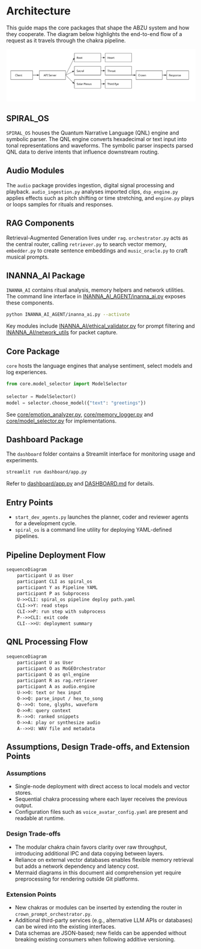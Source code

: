 # Architecture

This guide maps the core packages that shape the ABZU system and how they
cooperate. The diagram below highlights the end-to-end flow of a request as it
travels through the chakra pipeline.

![End-to-end request flow](assets/architecture.svg)

## SPIRAL_OS

`SPIRAL_OS` houses the Quantum Narrative Language (QNL) engine and symbolic
parser. The QNL engine converts hexadecimal or text input into tonal
representations and waveforms. The symbolic parser inspects parsed QNL data to
derive intents that influence downstream routing.

## Audio Modules

The `audio` package provides ingestion, digital signal processing and playback.
`audio_ingestion.py` analyses imported clips, `dsp_engine.py` applies effects
such as pitch shifting or time stretching, and `engine.py` plays or loops
samples for rituals and responses.

## RAG Components

Retrieval-Augmented Generation lives under `rag`. `orchestrator.py` acts as the
central router, calling `retriever.py` to search vector memory, `embedder.py` to
create sentence embeddings and `music_oracle.py` to craft musical prompts.

## INANNA_AI Package

`INANNA_AI` contains ritual analysis, memory helpers and network utilities. The command line interface in [INANNA_AI_AGENT/inanna_ai.py](../INANNA_AI_AGENT/inanna_ai.py) exposes these components.

```bash
python INANNA_AI_AGENT/inanna_ai.py --activate
```

Key modules include [INANNA_AI/ethical_validator.py](../INANNA_AI/ethical_validator.py) for prompt filtering and [INANNA_AI/network_utils](../INANNA_AI/network_utils/) for packet capture.

## Core Package

`core` hosts the language engines that analyse sentiment, select models and log experiences.

```python
from core.model_selector import ModelSelector

selector = ModelSelector()
model = selector.choose_model({"text": "greetings"})
```

See [core/emotion_analyzer.py](../core/emotion_analyzer.py), [core/memory_logger.py](../core/memory_logger.py) and [core/model_selector.py](../core/model_selector.py) for implementations.

## Dashboard Package

The `dashboard` folder contains a Streamlit interface for monitoring usage and experiments.

```bash
streamlit run dashboard/app.py
```

Refer to [dashboard/app.py](../dashboard/app.py) and [DASHBOARD.md](DASHBOARD.md) for details.

## Entry Points

- `start_dev_agents.py` launches the planner, coder and reviewer agents for a
  development cycle.
- `spiral_os` is a command line utility for deploying YAML-defined pipelines.

## Pipeline Deployment Flow

```mermaid
sequenceDiagram
    participant U as User
    participant CLI as spiral_os
    participant Y as Pipeline YAML
    participant P as Subprocess
    U->>CLI: spiral_os pipeline deploy path.yaml
    CLI->>Y: read steps
    CLI->>P: run step with subprocess
    P-->>CLI: exit code
    CLI-->>U: deployment summary
```

## QNL Processing Flow

```mermaid
sequenceDiagram
    participant U as User
    participant O as MoGEOrchestrator
    participant Q as qnl_engine
    participant R as rag.retriever
    participant A as audio.engine
    U->>O: text or hex input
    O->>Q: parse_input / hex_to_song
    Q-->>O: tone, glyphs, waveform
    O->>R: query context
    R-->>O: ranked snippets
    O->>A: play or synthesize audio
    A-->>U: WAV file and metadata
```

## Assumptions, Design Trade-offs, and Extension Points

### Assumptions

- Single-node deployment with direct access to local models and vector stores.
- Sequential chakra processing where each layer receives the previous output.
- Configuration files such as `voice_avatar_config.yaml` are present and
  readable at runtime.

### Design Trade-offs

- The modular chakra chain favors clarity over raw throughput, introducing
  additional IPC and data copying between layers.
- Reliance on external vector databases enables flexible memory retrieval but
  adds a network dependency and latency cost.
- Mermaid diagrams in this document aid comprehension yet require preprocessing
  for rendering outside Git platforms.

### Extension Points

- New chakras or modules can be inserted by extending the router in
  `crown_prompt_orchestrator.py`.
- Additional third-party services (e.g., alternative LLM APIs or databases) can
  be wired into the existing interfaces.
- Data schemas are JSON-based; new fields can be appended without breaking
  existing consumers when following additive versioning.
